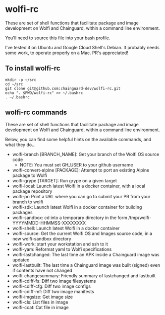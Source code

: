 # wolfi-rc

These are set of shell functions that facilitate package and image development
on Wolfi and Chainguard, within a command line environment.

You'll need to source this file into your bash profile.

I've tested it on Ubuntu and Google Cloud Shell's Debian.  It probably needs some work, to operate properly on a Mac.  PR's appreciated!

## To install wolfi-rc

```
mkdir -p ~/src
cd ~/src
git clone git@github.com:chainguard-dev/wolfi-rc.git
echo ". $PWD/wolfi-rc" >> ~/.bashrc
. ~/.bashrc
```

## wolfi-rc commands

These are set of shell functions that facilitate package and image development
on Wolfi and Chainguard, within a command line environment.

Below, you can find some helpful hints on the available commands, and what
they do...

 - wolfi-branch [BRANCH_NAME]: Get your branch of the Wolfi OS source code
   - NOTE: You must set GH_USER to your github username
 - wolfi-convert-alpine [PACKAGE]: Attempt to port an existing Alpine package to Wolfi
 - wolfi-grype [TARGET]: Run grype on a given target
 - wolfi-local: Launch latest Wolfi in a docker container, with a local package repository
 - wolfi-pr: Print a URL where you can go to submit your PR from your branch to wolfi
 - wolfi-sdk: Launch latest Wolfi in a docker container for building packages
 - wolfi-sandbox: cd into a temporary directory in the form /tmp/wolfi-YYYYMMDD-HHMMSS-XXXXXXXX
 - wolfi-shell: Launch latest Wolfi in a docker container
 - wolfi-source: Get the current Wolfi OS and Images source code, in a new wolfi-sandbox directory
 - wolfi-work: start your workstation and ssh to it
 - wolfi-yam: Reformat yaml to Wolfi specifications
 - wolfi-lastchanged: The last time an APK inside a Chainguard image was updated
 - wolfi-lastbuilt: The last time a Chainguard image was built (signed) even if contents have not changed
 - wolfi-changesummary: Friendly summary of lastchanged and lastbuilt
 - wolfi-cdiff-fs: Diff two image filesystems
 - wolfi-cdiff-cfg: Diff two image configs
 - wolfi-cdiff-mf: Diff two image manifests
 - wolfi-imgsize: Get image size
 - wolfi-cls: List files in image
 - wolfi-ccat: Cat file in image
